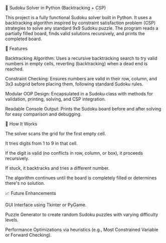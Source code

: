 🧠 Sudoku Solver in Python (Backtracking + CSP)

This project is a fully functional Sudoku solver built in Python. It uses a backtracking algorithm inspired by constraint satisfaction problem (CSP) strategies to solve any standard 9x9 Sudoku puzzle. The program reads a partially filled board, finds valid solutions recursively, and prints the completed board.

🎯 Features

Backtracking Algorithm: Uses a recursive backtracking search to try valid numbers in empty cells, reverting (backtracking) when a dead end is reached.

Constraint Checking: Ensures numbers are valid in their row, column, and 3x3 subgrid before placing them, following standard Sudoku rules.

Modular OOP Design: Encapsulated in a Sudoku class with methods for validation, printing, solving, and CSP integration.

Readable Console Output: Prints the Sudoku board before and after solving for easy comparison and debugging.

🧩 How It Works

The solver scans the grid for the first empty cell.

It tries digits from 1 to 9 in that cell.

If the digit is valid (no conflicts in row, column, or box), it proceeds recursively.

If stuck, it backtracks and tries a different number.

The algorithm continues until the board is completely filled or determines there's no solution.

📈 Future Enhancements

GUI Interface using Tkinter or PyGame.

Puzzle Generator to create random Sudoku puzzles with varying difficulty levels.

Performance Optimizations via heuristics (e.g., Most Constrained Variable or Forward Checking).
